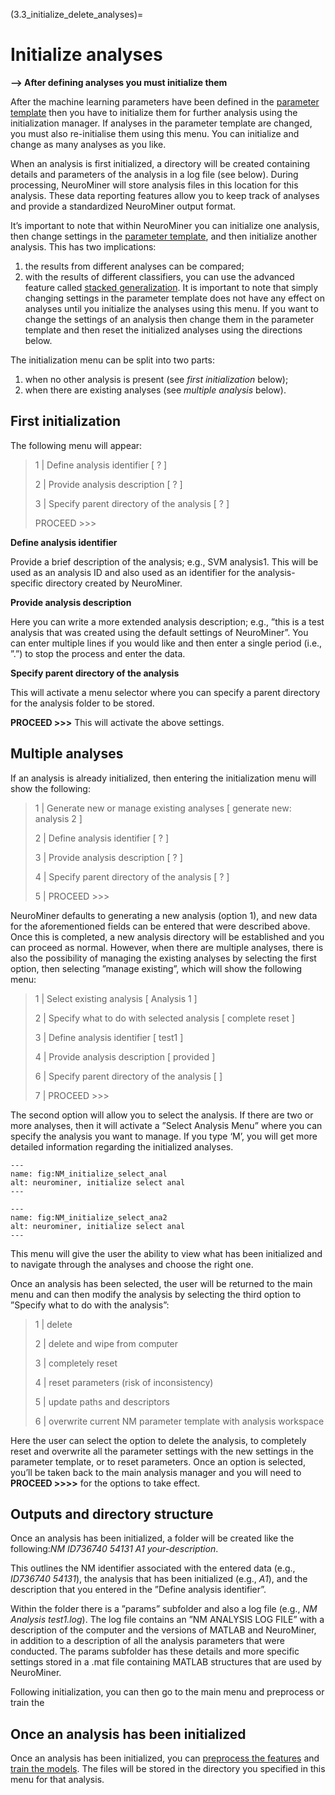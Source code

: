 (3.3_initialize_delete_analyses)=
# Initialize analyses

**--> After defining analyses you must initialize them**

After the machine learning parameters have been defined in the [parameter template](3.02_paramtemp_preprocessing_pipeline) then you have to initialize them for further analysis using the initialization manager. If analyses in the parameter template are changed, you must also re-initialise them using this menu. You can initialize and change as many analyses as you like.

When an analysis is first initialized, a directory will be created containing details and parameters of the analysis in a log file (see below). During processing, NeuroMiner will store analysis files in this location for this analysis. These data reporting features allow you to keep track of analyses and provide a standardized NeuroMiner output format.

It’s important to note that within NeuroMiner you can initialize one analysis, then change settings in the [parameter template](3.02_paramtemp_preprocessing_pipeline), and then initialize another analysis. This has two implications:

1. the results from different analyses can be compared;
2. with the results of different classifiers, you can use the advanced feature called [stacked generalization](3.3.05_paramtemp_ensemble_generation_strategies). It is important to note that simply changing settings in the parameter template does not have any effect on analyses until you initialize the analyses using this menu. If you want to change the settings of an analysis then change them in the parameter template and then reset the initialized analyses using the directions below.

The initialization menu can be split into two parts:
1. when no other analysis is present (see *first initialization* below);
2. when there are existing analyses (see *multiple analysis* below).


## First initialization

The following menu will appear:

> 1 | Define analysis identifier [ ? ]
>
> 2 | Provide analysis description [ ? ]
>
> 3 | Specify parent directory of the analysis [ ? ]
>
> PROCEED >>>

**Define analysis identifier**

Provide a brief description of the analysis; e.g., SVM analysis1. This will be used as an analysis ID and also used as an identifier for the analysis-specific directory created by NeuroMiner.

**Provide analysis description**

Here you can write a more extended analysis description; e.g., ”this is a test analysis that was created using the default settings of NeuroMiner”. You can enter multiple lines if you would like and then enter a single period (i.e., ”.”) to stop the process and enter the data.

**Specify parent directory of the analysis**

This will activate a menu selector where you can specify a parent directory for the analysis folder to be stored.

**PROCEED >>>** This will activate the above settings.

## Multiple analyses

If an analysis is already initialized, then entering the initialization menu will show the following:

> 1 | Generate new or manage existing analyses [ generate new: analysis 2 ]
>
> 2 | Define analysis identifier [ ? ]
>
> 3 | Provide analysis description [ ? ]
>
> 4 | Specify parent directory of the analysis [ ? ]
>
> 5 | PROCEED >>>

NeuroMiner defaults to generating a new analysis (option 1), and new data for the aforementioned fields can be entered that were described above. Once this is completed, a new analysis directory will be established and you can proceed as normal. However, when there are multiple analyses, there is also the possibility of managing the existing analyses by selecting the first option, then selecting ”manage existing”, which will show the following menu:

> 1 | Select existing analysis [ Analysis 1 ]
>
> 2 | Specify what to do with selected analysis [ complete reset ]
>
> 3 | Define analysis identifier [ test1 ]
>
> 4 | Provide analysis description [ provided ]
>
> 6 | Specify parent directory of the analysis [ ]
>
> 7 | PROCEED >>>

The second option will allow you to select the analysis. If there are two or more analyses, then it will activate a ”Select Analysis Menu” where you can specify the analysis you want to manage. If you type ‘M’, you will get more detailed information regarding the initialized analyses.

```{figure} Images/NM_initialize_select_anal.png
---
name: fig:NM_initialize_select_anal
alt: neurominer, initialize select anal
---
```

```{figure} Images/NM_initialize_select_anal2.png
---
name: fig:NM_initialize_select_ana2
alt: neurominer, initialize select anal
---
```

This menu will give the user the ability to view what has been initialized and to navigate through the analyses and choose the right one.

Once an analysis has been selected, the user will be returned to the main menu and can then modify the analysis by selecting the third option to ”Specify what to do with the analysis”:

> 1 | delete
>
> 2 | delete and wipe from computer
>
> 3 | completely reset
>
> 4 | reset parameters (risk of inconsistency)
>
> 5 | update paths and descriptors
>
> 6 | overwrite current NM parameter template with analysis workspace


Here the user can select the option to delete the analysis, to completely reset and overwrite all the parameter settings with the new settings in the parameter template, or to reset parameters. Once an option is selected, you’ll be taken back to the main analysis manager and you will need to **PROCEED >>>>** for the options to take effect.

## Outputs and directory structure

Once an analysis has been initialized, a folder will be created like the following:*NM ID736740 54131 A1 your-description*.

This outlines the NM identifier associated with the entered data (e.g., *ID736740 54131*), the analysis that has been initialized (e.g., *A1*), and the description that you entered in the ”Define analysis identifier”.

Within the folder there is a ”params” subfolder and also a log file (e.g., *NM Analysis test1.log*). The log file contains an ”NM ANALYSIS LOG FILE” with a description of the computer and the versions of MATLAB and NeuroMiner, in addition to a description of all the analysis parameters that were conducted. The params subfolder has these details and more specific settings stored in a .mat file containing MATLAB structures that are used by NeuroMiner.

Following initialization, you can then go to the main menu and preprocess or train the

## Once an analysis has been initialized

Once an analysis has been initialized, you can [preprocess the features](3.4_mainmenu_preprocess_features) and [train the models](3.5_mainmenu_train_supervised_classifiers). The files will be stored in the directory you specified in this menu for that analysis.
